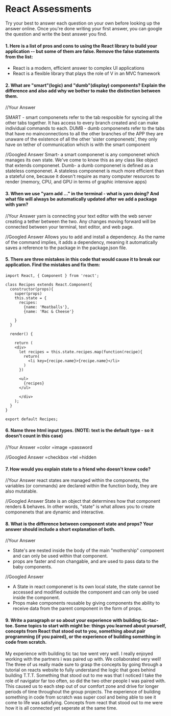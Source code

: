 # React Assessments

Try your best to answer each question on your own before looking up the answer online. Once you're done writing your first answer, you can google the question and write the best answer you find.

#### 1. Here is a list of pros and cons to using the React library to build your application -- but some of them are false. Remove the false statements from the list:


- React is a modern, efficient answer to complex UI applications
- React is a flexible library that plays the role of V in an MVC framework

 
 #### 2. What are "smart"(logic) and "dumb"(display) components? Explain the difference and also add why we bother to make the distinction between them.
 
 //Your Answer
 
 SMART - smart componenets refer to the tab resposible for syncing all the other tabs together. It has access to every branch created and can make individual commands to each.
 DUMB - dumb componenets refer to the tabs that have no mainconnections to all the other branches of the APP they are unaware of the existence of all the other 'sister componenets', they only have on tether of communication which is with the smart component
 
 
 //Googled Answer
 Smart- a smart componenet is any componenet which manages its own state. We've come to know this as any class like object that extends componenet. 
 Dumb- a dumb componenet is defined as a stateless componenet. A stateless componenet is much more efficient than a stateful one, because it doesn't require as many computer resources to render (memory, CPU, and GPU in terms of graphic intensive apps)
 
#### 3. When we use "yarn add ..." in the terminal - what is yarn doing? And what file will always be automatically updated after we add a package with yarn?
 
 
 //Your Answer
 yarn is connecting your text editor with the web server creating a tether between the two. Any changes moving forward will be connected between your terminal, text editor, and web page.
 
 //Googled Answer
 Allows you to add and install a dependency. As the name of the command implies, it adds a dependency, meaning it automatically saves a reference to the package in the package.json file.
 
#### 5. There are three mistakes in this code that would cause it to break our application. Find the mistakes and fix them:

    import React, { Component } from 'react';

    class Recipes extends React.Component{
      constructor(props){
        super(props)
        this.state = {
          recipes: 
            {name: 'Meatballs'},
            {name: 'Mac & Cheese'}
      
        }
      }

      render() {
    
        return (
        <div>
          let recipes = this.state.recipes.map(function(recipe){
            return(
              <li key={recipe.name}>{recipe.name}</li>
            )
          })
    
          <ul>
            {recipes}
          </ul>
          
          </div>
        );
      }
    }

    export default Recipes;

#### 6. Name three html input types. (NOTE: text is the default type - so it doesn't count in this case)
 
 //Your Answer
 =color
 =image
 =password
 
 //Googled Answer
 =checkbox
 =tel
 =hidden
 
 #### 7. How would you explain state to a friend who doesn't know code?
 
 //Your Answer
 react states are managed within the components, the variables (or commands) are declared within the function body, they are also mutatable. 
 
 //Googled Answer
 State is an object that determines how that component renders & behaves. In other words, "state" is what allows you to create componenets that are dynamic and interactive.
 
 #### 8. What is the difference between component state and props? Your answer should include a short explanation of both.
 
 
 //Your Answer
 - State's are nested inside the body of the main "mothership" component and can only be used within that component.
 - props are faster and non changable, and are used to pass data to the baby components. 
 
 //Googled Answer
 - A State in react componenet is its own local state, the state cannot be accessed and modified outside the component and can only be used inside the component.
 - Props make components reusable by giving components the ability to receive data from the parent component in the form of props.
 
#### 9. Write a paragraph or so about your experience with building tic-tac-toe. Some topics to start with might be: things you learned about yourself, concepts from React that stood out to you, something about pair programming (if you paired), or the experience of building something in code from scratch.
My experience with building tic tac toe went very well. I really enjoyed working with the partners i was paired up with. We collaborated very well! The three of us really made sure to grasp the concepts by going through a tutorial on reacts website to fully understand the logic that goes behind building T.T.T. Something that stood out to me was that I noticed I take the role of navigator far too often, so did the two other people I was paired with. This caused us to each step out of our comfort zone and drive for longer periods of time throughout the group projects. The experience of building something in code from scratch was super cool and being able to see it come to life was satisfying. Concepts from react that stood out to me were how it is all connected yet seperate at the same time.
